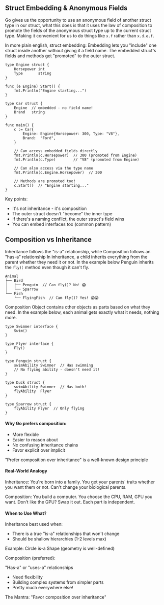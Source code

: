 ## Struct Embedding & Anonymous Fields
Go gives us the opportunity to use an anonymous field of another struct type in
our struct, what this does is that it uses the law of composition to promote the
fields of the anonymous struct type up to the current struct type. Making it convenient
for us to do things like `x.f` rather than `x.d.e.f`.

In more plain english, struct embedding: Embedding lets you "include" one struct 
inside another without giving it a field name. 
The embedded struct's fields and methods get "promoted" to the outer struct.

```
type Engine struct {
    Horsepower int
    Type       string
}

func (e Engine) Start() {
    fmt.Println("Engine starting...")
}

type Car struct {
    Engine  // embedded - no field name!
    Brand   string
}

func main() {
    c := Car{
        Engine: Engine{Horsepower: 300, Type: "V8"},
        Brand:  "Ford",
    }
    
    // Can access embedded fields directly
    fmt.Println(c.Horsepower)  // 300 (promoted from Engine)
    fmt.Println(c.Type)        // "V8" (promoted from Engine)
    
    // Can also access via the type name
    fmt.Println(c.Engine.Horsepower)  // 300
    
    // Methods are promoted too!
    c.Start()  // "Engine starting..."
}

```

Key points:

- It's not inheritance - it's composition
- The outer struct doesn't "become" the inner type
- If there's a naming conflict, the outer struct's field wins
- You can embed interfaces too (common pattern)

## Composition vs Inheritance
Inheritance follows the "is-a" relationship, while Composition follows an "has-a" relationship
In inheritance, a child inherits everything from the parent whether they need it or not.
In the example below Penguin inherits the `fly()` method even though it can't fly.
```
Animal
├── Bird
│   ├── Penguin  // Can fly()? No! 😱
│   └── Sparrow
└── Fish
    └── FlyingFish  // Can fly()? Yes! 😱😱
```

Composition
Object contains  other objects as parts based on what they need. In the example
below, each animal gets exactly what it needs, nothing more.
```
type Swimmer interface {
    Swim()
}

type Flyer interface {
    Fly()
}

type Penguin struct {
    swimAbility Swimmer  // Has swimming
    // No flying ability - doesn't need it!
}

type Duck struct {
    swimAbility Swimmer  // Has both!
    flyAbility  Flyer
}

type Sparrow struct {
    flyAbility Flyer  // Only flying
}
```

#### Why Go prefers composition:

- More flexible
- Easier to reason about
- No confusing inheritance chains
- Favor explicit over implicit

"Prefer composition over inheritance" is a well-known design principle

#### Real-World Analogy
Inheritance: You're born into a family. You get your parents' traits whether
you want them or not. Can't change your biological parents.

Composition: You build a computer. You choose the CPU, RAM, GPU you want.
Don't like the GPU? Swap it out. Each part is independent.

#### When to Use What?
Inheritance best used when:

- There is a true "is-a" relationships that won't change
- Should be shallow hierarchies (1-2 levels max)

Example: Circle is-a Shape (geometry is well-defined)

Composition (preferred):

"Has-a" or "uses-a" relationships
- Need flexibility
- Building complex systems from simpler parts
- Pretty much everywhere else!

The Mantra: "Favor composition over inheritance"
